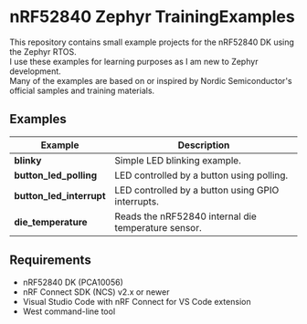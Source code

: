 
# nRF52840 Zephyr TrainingExamples
This repository contains small example projects for the nRF52840 DK using the Zephyr RTOS.  
I use these examples for learning purposes as I am new to Zephyr development.  
Many of the examples are based on or inspired by Nordic Semiconductor's official samples and training materials.

## Examples

| Example | Description |
|----------|--------------|
| **blinky** | Simple LED blinking example. |
| **button_led_polling** | LED controlled by a button using polling. |
| **button_led_interrupt** | LED controlled by a button using GPIO interrupts. |
| **die_temperature** | Reads the nRF52840 internal die temperature sensor. |

## Requirements

- nRF52840 DK (PCA10056)  
- nRF Connect SDK (NCS) v2.x or newer  
- Visual Studio Code with nRF Connect for VS Code extension  
- West command-line tool
